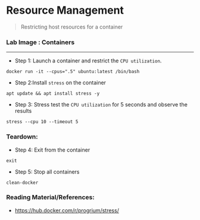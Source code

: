 # Resource Management
> Restricting host resources for a container

### **Lab Image : Containers**

---

* Step 1: Launch a container and restrict the `CPU utilization`.

```commandline
docker run -it --cpus=".5" ubuntu:latest /bin/bash
```

* Step 2:Install `stress` on the container

```commandline
apt update && apt install stress -y
```

* Step 3: Stress test the `CPU utilization` for 5 seconds and observe the results

```commandline
stress --cpu 10 --timeout 5
```

### Teardown:

* Step 4: Exit from the container

```commandline
exit
```

* Step 5: Stop all containers

```commandline
clean-docker
```

### Reading Material/References:

* https://hub.docker.com/r/progrium/stress/

